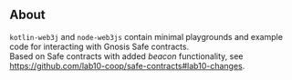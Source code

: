 ## About

`kotlin-web3j` and `node-web3js` contain minimal playgrounds and example code for interacting with Gnosis Safe contracts.  
Based on Safe contracts with added _beacon_ functionality, see https://github.com/lab10-coop/safe-contracts#lab10-changes.
